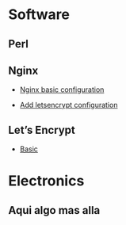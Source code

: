 <!-- TITLE: Snippets -->
<!-- SUBTITLE: All Snippets -->

# Software
## Perl

## Nginx


* [Nginx basic configuration](/nginx/checkconfig)

* [Add letsencrypt configuration](/nginx/letsencrypt)

## Let’s Encrypt
* [Basic](/letsencrypt#basic)



# Electronics
## Aqui algo mas alla



